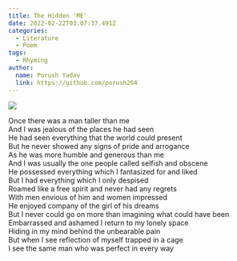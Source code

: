 ```yaml
---
title: The Hidden 'ME'
date: 2022-02-22T03:07:37.491Z
categories:
  - Literature
  - Poem
tags:
  - Rhyming
author:
  name: Porush Yadav
  link: https://github.com/porush264
---
```


<img src='https://hits.seeyoufarm.com/api/count/incr/badge.svg?url=https%3A%2F%2Fporush264.github.io%2Fposts%2F2022%2F02%2F22%2Fthe-hidden-me%2F&count_bg=%2379C83D&title_bg=%23555555&icon=&icon_color=%23E7E7E7&title=hits&edge_flat=false' align=center><br>


Once there was a man taller than me\
And I was jealous of the places he had seen\
He had seen everything that the world could present\
But he never showed any signs of pride and arrogance\
As he was more humble and generous than me\
And I was usually the one people called selfish and obscene\
He possessed everything which I fantasized for and liked\
But I had everything which I only despised\
Roamed like a free spirit and never had any regrets\
With men envious of him and women impressed\
He enjoyed company of the girl of his dreams\
But I never could go on more than imagining what could have been\
Embarrassed and ashamed I return to my lonely space\
Hiding in my mind behind the unbearable pain\
But when I see reflection of myself trapped in a cage \
I see the same man who was perfect in every way